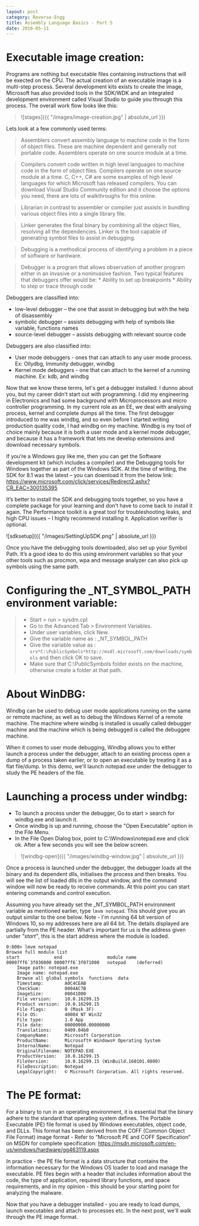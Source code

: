 ```yaml
---
layout: post
category: Reverse-Engg
title: Assembly Language Basics - Part 5
date: 2016-05-11
---
```


# Executable image creation:
Programs are nothing but executable files containing instructions that will be exected on the CPU. The actual creation of an executable image is a multi-step process. Several development kits exists to create the image, Microsoft has also provided 
tools in the SDK/WDK and an integrated development environment called Visual Studio to guide you through this process. The overall work flow looks like this:

> ![stages]({{ "/images/image-creation.jpg" | absolute_url }})

Lets look at a few commonly used terms:
> Assemblers convert assembly language to machine code in the form of object files. These are machine dependent and generally not portable code. Assemblers operate on one source module at a time.

> Compilers convert code written in high level languages to machine code in the form of object files. Compilers operate on one source module at a time. C, C++, C# are some examples of high level languages for which Microsoft has released compilers. You can download Visual Studio Community edition and it choose the options you need, there are lots of walkthroughs for this online.

> Librarian in contrast to assembler or compiler just assists in bundling various object files into a single library file.

> Linker generates the final binary by combining all the object files, resolving all the dependencies. Linker is the tool capable of generating symbol files to assist in debugging.

> Debugging is a methodical process of identifying a problem in a piece of software or hardware.

> Debugger is a program that allows observation of another program either in an invasive or a noninvasive fashion. Two typical features that debuggers offer would be:
    * Ability to set up breakpoints
    * Ability to step or trace through code

Debuggers are classified into:
* low-level debugger – the one that assist in debugging but with the help of disassembly
* symbolic debugger – assists debugging with help of symbols like variable, functions names
* source-level debugger – assists debugging with relevant source code

Debuggers are also classified into:
* User mode debuggers - ones that can attach to any user mode process. Ex:  Ollydbg, Immunity debugger, windbg
* Kernel mode debuggers - one that can attach to the kernel of a running machine. Ex: kdb, and windbg


Now that we know these terms, let's get a debugger installed. I dunno about you, but my career didn’t start out 
with programming. I did my engineering in Electronics and had some background with Microprocessors and micro controller programming. In my current role as an EE, we deal with analysing process, kernel and complete dumps all the time. The first debugger introduced to me was windbg, and so even before I started writing production quality code, I had windbg on my machine. Windbg is my tool of choice mainly because it is both a user mode and a kernel mode debugger, and because it has a framework that lets me develop extensions and download necessary symbols.

If you’re a Windows guy like me, then you can get the Software development kit (which includes a compiler) and the Debugging tools for Windows together as part of the Windows SDK. At the time of writing, the SDK for 8.1 was the latest – you can download it from the below link: https://www.microsoft.com/click/services/Redirect2.ashx?CR_EAC=300135395

It’s better to install the SDK and debugging tools together, so you have a complete package for your learning and don’t have to come back to install it again. The Performance toolkit is a great tool for troubleshooting leaks, and high CPU issues – I highly recommend installing it. Application verifier is optional.

![sdksetup]({{ "/images/SettingUpSDK.png" | absolute_url }})

Once you have the debugging tools downloaded, also set up your Symbol Path. It’s a good idea to do this using environment variables so that your other tools such as procmon, wpa and message analyzer can also pick up symbols using the same path.

# Configuring the _NT_SYMBOL_PATH environment variable:

> * Start > run > sysdm.cpl
> * Go to the Advanced Tab > Environment Variables.
> * Under user variables, click New.
> * Give the variable name as : _NT_SYMBOL_PATH
> * Give the variable value as :  `srv*C:\PublicSymbols*http://msdl.microsoft.com/downloads/symbols` and then click OK to save.
> * Make sure that C:\PublicSymbols folder exists on the machine, otherwise create a folder at that path.

# About WinDBG:
Windbg can be used to debug user mode applications running on the same or remote machine, as well as to debug the Windows Kernel of a remote machine. The machine where windbg is installed is usually called debugger machine and the machine which is being debugged is called the debuggee machine. 
 
When it comes to user mode debugging, Windbg allows you to either launch a process under the debugger, attach to an existing process  open a dump of a process taken earlier, or to open an executable by treating it as a flat file/dump. In this demo, we'll launch notepad.exe under the debugger to study the PE headers of the file.


# Launching a process under windbg:
* To launch a process under the debugger, Go to start > search for windbg.exe and launch it. 
* Once windbg is up and running, choose the "Open Executable" option in the File Menu.
* In the File Open Dialog box, point to C:\Windows\notepad.exe and click ok. After a few seconds you will see the below screen.

> ![windbg-open]({{ "/images/windbg-window.jpg" | absolute_url }})

Once a process is launched under the debugger, the debugger loads all the binary and its dependent dlls, initialises the process and then breaks. You will see the list of loaded dlls in the output window, and the command window will now be ready to receive commands. At this point you can start entering commands and control execution. 

Assuming you have already set the _NT_SYMBOL_PATH environment variable as mentioned earlier, type `lmvm notepad`. This should give you an output similar to the one below. Note - I'm running 64 bit version of Windows 10, so my addresses here are all 64 bit. The details displayed are partially from the PE header. What's important for us is the address given under *"start"*, this is the start address where the module is loaded.

    0:000> lmvm notepad
    Browse full module list
    start             end                 module name
    00007ff6`3f030000 00007ff6`3f071000   notepad    (deferred)             
        Image path: notepad.exe
        Image name: notepad.exe
        Browse all global symbols  functions  data
        Timestamp:        A0C4CEAB
        CheckSum:         0004AC7B
        ImageSize:        00041000
        File version:     10.0.16299.15
        Product version:  10.0.16299.15
        File flags:       0 (Mask 3F)
        File OS:          40004 NT Win32
        File type:        1.0 App
        File date:        00000000.00000000
        Translations:     0409.04b0
        CompanyName:      Microsoft Corporation
        ProductName:      Microsoft® Windows® Operating System
        InternalName:     Notepad
        OriginalFilename: NOTEPAD.EXE
        ProductVersion:   10.0.16299.15
        FileVersion:      10.0.16299.15 (WinBuild.160101.0800)
        FileDescription:  Notepad
        LegalCopyright:   © Microsoft Corporation. All rights reserved.


# The PE format:
For a binary to run in an operating environment, it is essential that the binary adhere to the standard that operating system defines. The Portable Executable (PE) file format is used by Windows executables, object code, and DLLs. This format has been derived from the COFF (Common Object File Format) image format - Refer to “Microsoft PE and COFF Specification” on MSDN for complete specification: https://msdn.microsoft.com/en-us/windows/hardware/gg463119.aspx

In practice - the PE file format is a data structure that contains the information necessary for the Windows OS loader to load and manage the executable. PE files begin with a header that includes information about the code, the type of application, required library functions, and space requirements, and in my opinion - this should be your starting point for analyzing the malware.

Now that you have a debugger installed - you are ready to load dumps, launch executables and attach to processes etc. In the next post, we'll walk through the PE image format.